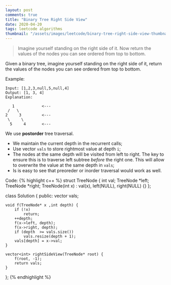 ```yaml
---
layout: post
comments: true
title: "Binary Tree Right Side View"
date: 2020-04-20
tags: leetcode algorithms
thumbnail: "/assets/images/leetcode/binary-tree-right-side-view-thumbnail.png"
---
```


> Imagine yourself standing on the right side of it. Now return the values of the nodes you can see ordered from top to bottom.

<!--more-->
Given a binary tree, imagine yourself standing on the right side of it, return the values of the nodes you can see ordered from top to bottom.

Example:
```
Input: [1,2,3,null,5,null,4]
Output: [1, 3, 4]
Explanation:

   1            <---
 /   \
2     3         <---
 \     \
  5     4       <---
```



We use **postorder** tree traversal. 
* We maintain the current depth in the recurrent calls;
* Use vector `vals` to store rightmost value at depth `i`;
*  The nodes at the same depth will be visited from left to right. The key to ensure this is to traverse left subtree *before* the right one. 
This will allow to overwrite the value at the same depth in `vals`;
* Is is easy to see that preoreder or inorder traversal would work as well. 

Code:
{% highlight c++ %}
struct TreeNode {
    int val;
    TreeNode *left;
    TreeNode *right;
    TreeNode(int x) : val(x), left(NULL), right(NULL) {}
};

class Solution {
public:
    vector<int> vals;
    
    void f(TreeNode* x ,int depth) {
        if (!x)
            return;
        ++depth;
        f(x->left, depth);
        f(x->right, depth);
        if (depth  >= vals.size())
            vals.resize(depth + 1);
        vals[depth] = x->val;
    }
    
    vector<int> rightSideView(TreeNode* root) {
        f(root, -1);
        return vals;
    }
};
{% endhighlight %}


